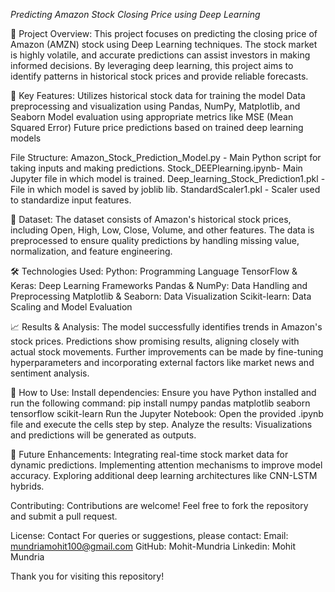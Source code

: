 *Predicting Amazon Stock Closing Price using Deep Learning*

📌 Project Overview:
This project focuses on predicting the closing price of Amazon (AMZN) stock using Deep Learning techniques. The stock market is highly volatile, and accurate predictions can assist investors in making informed
decisions. By leveraging deep learning, this project aims to identify patterns in historical stock prices and provide reliable forecasts.

🚀 Key Features:
Utilizes historical stock data for training the model
Data preprocessing and visualization using Pandas, NumPy, Matplotlib, and Seaborn
Model evaluation using appropriate metrics like MSE (Mean Squared Error)
Future price predictions based on trained deep learning models

File Structure:
Amazon_Stock_Prediction_Model.py - Main Python script for taking inputs and making predictions.
Stock_DEEPlearning.ipynb- Main Jupyter file in which model is trained.
Deep_learning_Stock_Prediction1.pkl - File in which model is saved by joblib lib.
StandardScaler1.pkl - Scaler used to standardize input features.

📂 Dataset:
The dataset consists of Amazon's historical stock prices, including Open, High, Low, Close, Volume, and other features. 
The data is preprocessed to ensure quality predictions by handling missing value, normalization, and feature engineering.

🛠 Technologies Used:
Python: Programming Language
TensorFlow & Keras: Deep Learning Frameworks
Pandas & NumPy: Data Handling and Preprocessing
Matplotlib & Seaborn: Data Visualization
Scikit-learn: Data Scaling and Model Evaluation

📈 Results & Analysis:
The model successfully identifies trends in Amazon's stock prices.
Predictions show promising results, aligning closely with actual stock movements.
Further improvements can be made by fine-tuning hyperparameters and incorporating external factors like market news and sentiment analysis.

🔗 How to Use:
Install dependencies: Ensure you have Python installed and run the following command:
pip install numpy pandas matplotlib seaborn tensorflow scikit-learn
Run the Jupyter Notebook: Open the provided .ipynb file and execute the cells step by step.
Analyze the results: Visualizations and predictions will be generated as outputs.

📌 Future Enhancements:
Integrating real-time stock market data for dynamic predictions.
Implementing attention mechanisms to improve model accuracy.
Exploring additional deep learning architectures like CNN-LSTM hybrids.

Contributing:
Contributions are welcome! Feel free to fork the repository and submit a pull request.

License:
Contact For queries or suggestions, please contact: Email: mundriamohit100@gmail.com
GitHub: Mohit-Mundria
Linkedin: Mohit Mundria

Thank you for visiting this repository!
